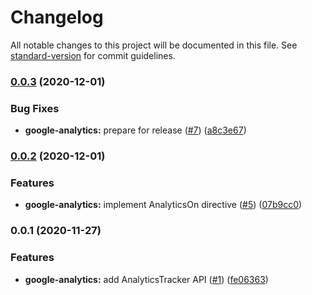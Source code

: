 # Changelog

All notable changes to this project will be documented in this file. See [standard-version](https://github.com/conventional-changelog/standard-version) for commit guidelines.

### [0.0.3](https://github.com/classi/angular-devkit/compare/google-analytics-v0.0.2...google-analytics-v0.0.3) (2020-12-01)


### Bug Fixes

* **google-analytics:** prepare for release ([#7](https://github.com/classi/angular-devkit/issues/7)) ([a8c3e67](https://github.com/classi/angular-devkit/commit/a8c3e67563f8507d2b1248c1c06735ba6ee3f170))

### [0.0.2](https://github.com/classi/angular-devkit/compare/google-analytics-v0.0.1...google-analytics-v0.0.2) (2020-12-01)


### Features

* **google-analytics:** implement AnalyticsOn directive ([#5](https://github.com/classi/angular-devkit/issues/5)) ([07b9cc0](https://github.com/classi/angular-devkit/commit/07b9cc0fb2495788bbfd273841b2a40e1c948863))

### 0.0.1 (2020-11-27)

### Features

* **google-analytics:** add AnalyticsTracker API ([#1](https://github.com/classi/angular-devkit/issues/1)) ([fe06363](https://github.com/classi/angular-devkit/commit/fe06363f022d81db8e038bf9bb046b4e1afe4096))
